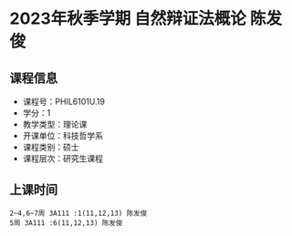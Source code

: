 # 2023年秋季学期 自然辩证法概论 陈发俊






## 课程信息

- 课程号：PHIL6101U.19
- 学分：1
- 教学类型：理论课
- 开课单位：科技哲学系
- 课程类别：硕士
- 课程层次：研究生课程

## 上课时间

```
2~4,6~7周 3A111 :1(11,12,13) 陈发俊
5周 3A111 :6(11,12,13) 陈发俊
```

